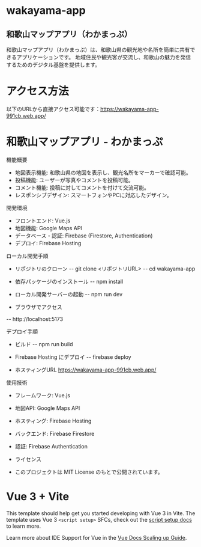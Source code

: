 # wakayama-app
## 和歌山マップアプリ（わかまっぷ）
和歌山マップアプリ（わかまっぷ）は、和歌山県の観光地や名所を簡単に共有できるアプリケーションです。
地域住民や観光客が交流し、和歌山の魅力を発信するためのデジタル基盤を提供します。

# アクセス方法
以下のURLから直接アクセス可能です：https://wakayama-app-991cb.web.app/

# 和歌山マップアプリ - わかまっぷ

機能概要
- 地図表示機能: 和歌山県の地図を表示し、観光名所をマーカーで確認可能。
- 投稿機能: ユーザーが写真やコメントを投稿可能。
- コメント機能: 投稿に対してコメントを付けて交流可能。
- レスポンシブデザイン: スマートフォンやPCに対応したデザイン。

開発環境
- フロントエンド: Vue.js
- 地図機能: Google Maps API
- データベース・認証: Firebase (Firestore, Authentication)
- デプロイ: Firebase Hosting

ローカル開発手順
- リポジトリのクローン
-- git clone <リポジトリURL>
-- cd wakayama-app

- 依存パッケージのインストール
-- npm install


- ローカル開発サーバーの起動
-- npm run dev


- ブラウザでアクセス

-- http://localhost:5173


デプロイ手順
- ビルド
-- npm run build
- Firebase Hosting にデプロイ
-- firebase deploy


- ホスティングURL https://wakayama-app-991cb.web.app/

使用技術
- フレームワーク: Vue.js
- 地図API: Google Maps API
- ホスティング: Firebase Hosting
- バックエンド: Firebase Firestore
- 認証: Firebase Authentication
- ライセンス

- このプロジェクトは MIT License のもとで公開されています。



# Vue 3 + Vite

This template should help get you started developing with Vue 3 in Vite. The template uses Vue 3 `<script setup>` SFCs, check out the [script setup docs](https://v3.vuejs.org/api/sfc-script-setup.html#sfc-script-setup) to learn more.

Learn more about IDE Support for Vue in the [Vue Docs Scaling up Guide](https://vuejs.org/guide/scaling-up/tooling.html#ide-support).
